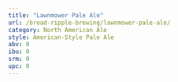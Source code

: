 ```yaml
---
title: "Lawnmower Pale Ale"
url: /broad-ripple-brewing/lawnmower-pale-ale/
category: North American Ale
style: American-Style Pale Ale
abv: 0
ibu: 0
srm: 0
upc: 0
---
```


